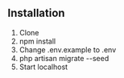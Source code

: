 ## Installation
1. Clone
2. npm install
3. Change .env.example to .env
4. php artisan migrate --seed
5. Start localhost
